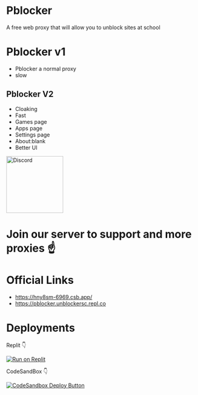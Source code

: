 # Pblocker
A free web proxy that will allow you to unblock sites at school

# Pblocker v1
- Pblocker a normal proxy
- slow
## Pblocker V2
- Cloaking
- Fast
- Games page
- Apps page
- Settings page
- About:blank
- Better UI
<a href="https://discord.gg/GfQzxdtYhH" target="_blank">
    <img src="https://lh3.googleusercontent.com/ogw/AKPQZvwouZEE-3uyREzAgCOVF_ZYQ9ikLE6N-C7WmOtv2w=s64-c-mo" alt="Discord" width="150" height="150">
</a>


# Join our server to support and more proxies ☝️







# Official Links
- https://hny8sm-6969.csb.app/
- https://pblocker.unblockersc.repl.co






# Deployments 
Replit 	&#128071;

  <a href="https://replit.com/github/xpblocker/Pblocker" target="_blank">
    <img
      src="https://replit.com/badge/github/xpblocker/Pblocker.svg"
      alt="Run on Replit"
    />
  </a>

CodeSandBox   &#128071;

  <a href="https://codesandbox.io/s/github/xpblocker/Pblocker" target="_blank">
    <img alt="CodeSandbox Deploy Button"
         src="https://codesandbox.io/static/img/play-codesandbox.svg">
  </a>


